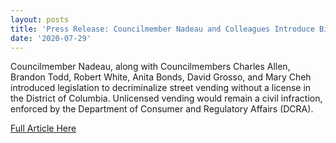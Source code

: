 ```yaml
---
layout: posts
title: 'Press Release: Councilmember Nadeau and Colleagues Introduce Bill to Decriminalize Street Vending'
date: '2020-07-29'
---
```

<!--Make sure to change the title name above and proper date-->
<!--Insert short article description here-->
Councilmember Nadeau, along with Councilmembers Charles Allen, Brandon Todd, Robert White, Anita Bonds, David Grosso, and Mary Cheh introduced legislation to decriminalize street vending without a license in the District of Columbia. Unlicensed vending would remain a civil infraction, enforced by the Department of Consumer and Regulatory Affairs (DCRA).

<!--Insert link here inside quatation marks-->
<a href="https://thedcline.org/2020/07/29/press-release-councilmember-nadeau-and-colleagues-introduce-bill-to-decriminalize-street-vending/">Full Article Here</a>
